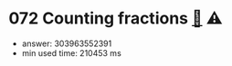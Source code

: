 072 Counting fractions [:link:](http://projecteuler.net/problem=72)  :warning:
========================

- answer: 303963552391 
- min used time: 210453 ms

